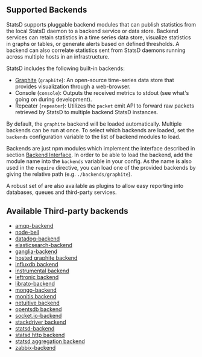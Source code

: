 Supported Backends
------------------

StatsD supports pluggable backend modules that can publish
statistics from the local StatsD daemon to a backend service or data
store. Backend services can retain statistics in a time series data store,
visualize statistics in graphs or tables, or generate alerts based on
defined thresholds. A backend can also correlate statistics sent from StatsD
daemons running across multiple hosts in an infrastructure.

StatsD includes the following built-in backends:

* [Graphite][graphite] (`graphite`): An open-source
  time-series data store that provides visualization through a web-browser.
* Console (`console`): Outputs the received
  metrics to stdout (see what's going on during development).
* Repeater (`repeater`): Utilizes the `packet` emit API to
  forward raw packets retrieved by StatsD to multiple backend StatsD instances.

By default, the `graphite` backend will be loaded automatically. Multiple
backends can be run at once. To select which backends are loaded, set
the `backends` configuration variable to the list of backend modules to load.

Backends are just npm modules which implement the interface described in
section [Backend Interface](./backend_interface.md). In order to be able to load the backend, add the
module name into the `backends` variable in your config. As the name is also
used in the `require` directive, you can load one of the provided backends by
giving the relative path (e.g. `./backends/graphite`).

A robust set of are also available as plugins to allow easy reporting into databases,
queues and third-party services.

## Available Third-party backends
- [amqp-backend](https://github.com/mrtazz/statsd-amqp-backend)
- [node-bell](https://github.com/eleme/node-bell)
- [datadog-backend](https://github.com/DataDog/statsd-datadog-backend)
- [elasticsearch-backend](https://github.com/markkimsal/statsd-elasticsearch-backend)
- [ganglia-backend](https://github.com/jbuchbinder/statsd-ganglia-backend)
- [hosted graphite backend](https://github.com/hostedgraphite/statsdplugin)
- [influxdb backend](https://github.com/bernd/statsd-influxdb-backend)
- [instrumental backend](https://github.com/collectiveidea/statsd-instrumental-backend)
- [leftronic backend](https://github.com/sreuter/statsd-leftronic-backend)
- [librato-backend](https://github.com/librato/statsd-librato-backend)
- [mongo-backend](https://github.com/dynmeth/mongo-statsd-backend)
- [monitis backend](https://github.com/jeremiahshirk/statsd-monitis-backend)
- [netuitive backend](https://github.com/Netuitive/statsd-netuitive-backend)
- [opentsdb backend](https://github.com/emurphy/statsd-opentsdb-backend)
- [socket.io-backend](https://github.com/Chatham/statsd-socket.io)
- [stackdriver backend](https://github.com/Stackdriver/stackdriver-statsd-backend)
- [statsd-backend](https://github.com/dynmeth/statsd-backend)
- [statsd http backend](https://github.com/bmhatfield/statsd-http-backend)
- [statsd aggregation backend](https://github.com/wanelo/gossip_girl)
- [zabbix-backend](https://github.com/parkerd/statsd-zabbix-backend)

[graphite]: http://graphite.wikidot.com
